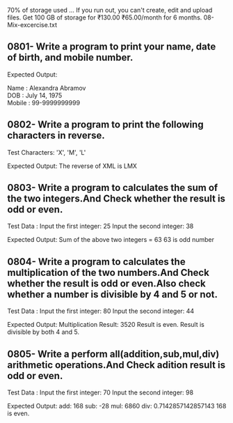 70% of storage used … If you run out, you can't create, edit and upload files. Get 100 GB of storage for ₹130.00 ₹65.00/month for 6 months.
08-Mix-excercise.txt
## 0801- Write a program to print your name, date of birth, and mobile number.
Expected Output:

Name   : Alexandra Abramov  
DOB    : July 14, 1975  
Mobile : 99-9999999999

## 0802- Write a program to print the following characters in reverse.
Test Characters: 'X', 'M', 'L'

Expected Output:
The reverse of XML is LMX

## 0803- Write a program to calculates the sum of the two integers.And Check whether the result is odd or even.
Test Data :
Input the first integer: 25
Input the second integer: 38

Expected Output:
Sum of the above two integers = 63
63 is odd number

## 0804- Write a program to calculates the multiplication of the two numbers.And Check whether the result is odd or even.Also check whether a number is divisible by 4 and 5 or not.
Test Data :
Input the first integer: 80
Input the second integer: 44

Expected Output:
Multiplication Result: 3520
Result is even.
Result is divisible by both 4 and 5.

## 0805-  Write a perform all(addition,sub,mul,div) arithmetic operations.And Check adition result is odd or even.
Test Data :
Input the first integer: 70
Input the second integer: 98

Expected Output:
add: 168
sub: -28
mul: 6860
div: 0.7142857142857143
168 is even.